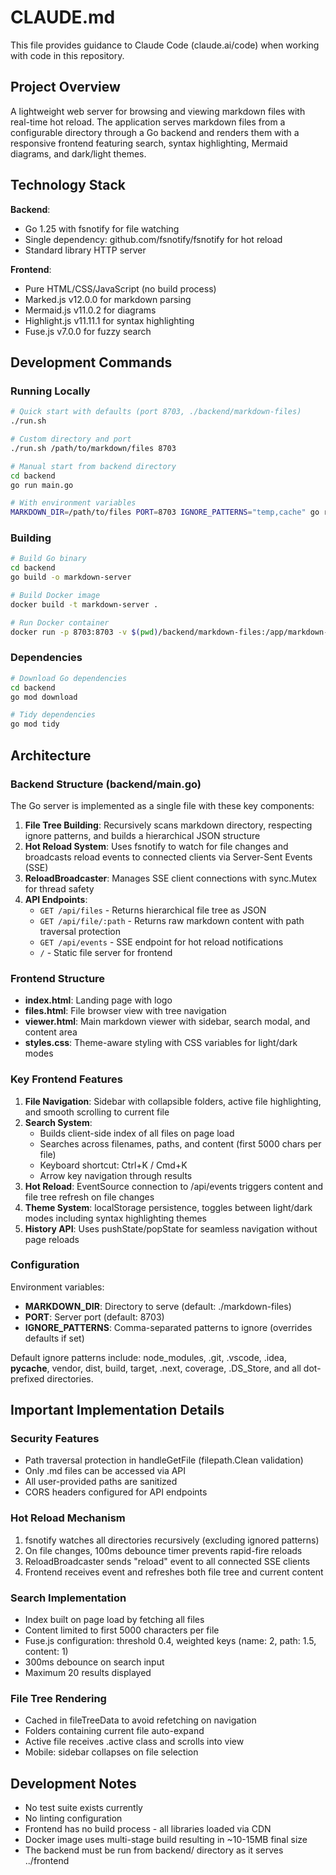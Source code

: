 # CLAUDE.md

This file provides guidance to Claude Code (claude.ai/code) when working with code in this repository.

## Project Overview

A lightweight web server for browsing and viewing markdown files with real-time hot reload. The application serves markdown files from a configurable directory through a Go backend and renders them with a responsive frontend featuring search, syntax highlighting, Mermaid diagrams, and dark/light themes.

## Technology Stack

**Backend**:
- Go 1.25 with fsnotify for file watching
- Single dependency: github.com/fsnotify/fsnotify for hot reload
- Standard library HTTP server

**Frontend**:
- Pure HTML/CSS/JavaScript (no build process)
- Marked.js v12.0.0 for markdown parsing
- Mermaid.js v11.0.2 for diagrams
- Highlight.js v11.11.1 for syntax highlighting
- Fuse.js v7.0.0 for fuzzy search

## Development Commands

### Running Locally

```bash
# Quick start with defaults (port 8703, ./backend/markdown-files)
./run.sh

# Custom directory and port
./run.sh /path/to/markdown/files 8703

# Manual start from backend directory
cd backend
go run main.go

# With environment variables
MARKDOWN_DIR=/path/to/files PORT=8703 IGNORE_PATTERNS="temp,cache" go run main.go
```

### Building

```bash
# Build Go binary
cd backend
go build -o markdown-server

# Build Docker image
docker build -t markdown-server .

# Run Docker container
docker run -p 8703:8703 -v $(pwd)/backend/markdown-files:/app/markdown-files markdown-server
```

### Dependencies

```bash
# Download Go dependencies
cd backend
go mod download

# Tidy dependencies
go mod tidy
```

## Architecture

### Backend Structure (backend/main.go)

The Go server is implemented as a single file with these key components:

1. **File Tree Building**: Recursively scans markdown directory, respecting ignore patterns, and builds a hierarchical JSON structure
2. **Hot Reload System**: Uses fsnotify to watch for file changes and broadcasts reload events to connected clients via Server-Sent Events (SSE)
3. **ReloadBroadcaster**: Manages SSE client connections with sync.Mutex for thread safety
4. **API Endpoints**:
   - `GET /api/files` - Returns hierarchical file tree as JSON
   - `GET /api/file/:path` - Returns raw markdown content with path traversal protection
   - `GET /api/events` - SSE endpoint for hot reload notifications
   - `/` - Static file server for frontend

### Frontend Structure

- **index.html**: Landing page with logo
- **files.html**: File browser view with tree navigation
- **viewer.html**: Main markdown viewer with sidebar, search modal, and content area
- **styles.css**: Theme-aware styling with CSS variables for light/dark modes

### Key Frontend Features

1. **File Navigation**: Sidebar with collapsible folders, active file highlighting, and smooth scrolling to current file
2. **Search System**:
   - Builds client-side index of all files on page load
   - Searches across filenames, paths, and content (first 5000 chars per file)
   - Keyboard shortcut: Ctrl+K / Cmd+K
   - Arrow key navigation through results
3. **Hot Reload**: EventSource connection to /api/events triggers content and file tree refresh on file changes
4. **Theme System**: localStorage persistence, toggles between light/dark modes including syntax highlighting themes
5. **History API**: Uses pushState/popState for seamless navigation without page reloads

### Configuration

Environment variables:
- **MARKDOWN_DIR**: Directory to serve (default: ./markdown-files)
- **PORT**: Server port (default: 8703)
- **IGNORE_PATTERNS**: Comma-separated patterns to ignore (overrides defaults if set)

Default ignore patterns include: node_modules, .git, .vscode, .idea, __pycache__, vendor, dist, build, target, .next, coverage, .DS_Store, and all dot-prefixed directories.

## Important Implementation Details

### Security Features

- Path traversal protection in handleGetFile (filepath.Clean validation)
- Only .md files can be accessed via API
- All user-provided paths are sanitized
- CORS headers configured for API endpoints

### Hot Reload Mechanism

1. fsnotify watches all directories recursively (excluding ignored patterns)
2. On file changes, 100ms debounce timer prevents rapid-fire reloads
3. ReloadBroadcaster sends "reload" event to all connected SSE clients
4. Frontend receives event and refreshes both file tree and current content

### Search Implementation

- Index built on page load by fetching all files
- Content limited to first 5000 characters per file
- Fuse.js configuration: threshold 0.4, weighted keys (name: 2, path: 1.5, content: 1)
- 300ms debounce on search input
- Maximum 20 results displayed

### File Tree Rendering

- Cached in fileTreeData to avoid refetching on navigation
- Folders containing current file auto-expand
- Active file receives .active class and scrolls into view
- Mobile: sidebar collapses on file selection

## Development Notes

- No test suite exists currently
- No linting configuration
- Frontend has no build process - all libraries loaded via CDN
- Docker image uses multi-stage build resulting in ~10-15MB final size
- The backend must be run from backend/ directory as it serves ../frontend
